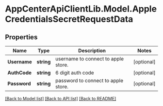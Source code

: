 # AppCenterApiClientLib.Model.AppleCredentialsSecretRequestData
## Properties

Name | Type | Description | Notes
------------ | ------------- | ------------- | -------------
**Username** | **string** | username to connect to apple store. | [optional] 
**AuthCode** | **string** | 6 digit auth code | [optional] 
**Password** | **string** | password to connect to apple store. | [optional] 

[[Back to Model list]](../README.md#documentation-for-models) [[Back to API list]](../README.md#documentation-for-api-endpoints) [[Back to README]](../README.md)

